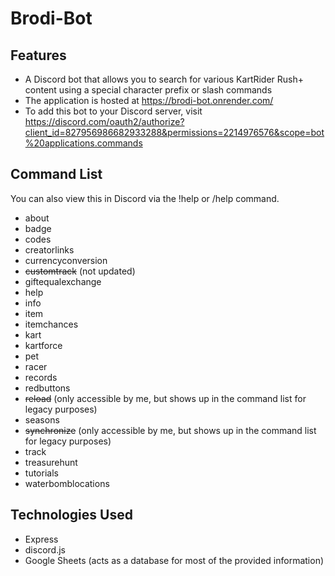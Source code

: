 # Brodi-Bot

## Features
- A Discord bot that allows you to search for various KartRider Rush+ content using a special character prefix or slash commands
- The application is hosted at https://brodi-bot.onrender.com/
- To add this bot to your Discord server, visit https://discord.com/oauth2/authorize?client_id=827956986682933288&permissions=2214976576&scope=bot%20applications.commands

## Command List

You can also view this in Discord via the !help or /help command.

- about
- badge
- codes
- creatorlinks
- currencyconversion
- ~~customtrack~~ (not updated)
- giftequalexchange
- help
- info
- item
- itemchances
- kart
- kartforce
- pet
- racer
- records
- redbuttons
- ~~reload~~ (only accessible by me, but shows up in the command list for legacy purposes)
- seasons
- ~~synchronize~~ (only accessible by me, but shows up in the command list for legacy purposes)
- track
- treasurehunt
- tutorials
- waterbomblocations

## Technologies Used
- Express
- discord.js
- Google Sheets (acts as a database for most of the provided information)